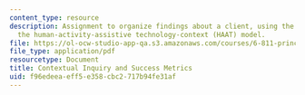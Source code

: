 ```yaml
---
content_type: resource
description: Assignment to organize findings about a client, using the framework of
  the human-activity-assistive technology-context (HAAT) model.
file: https://ol-ocw-studio-app-qa.s3.amazonaws.com/courses/6-811-principles-and-practice-of-assistive-technology-fall-2014/f96edeeaeff5e358cbc2717b94fe31af_MIT6_811F14_CntextulInqry.pdf
file_type: application/pdf
resourcetype: Document
title: Contextual Inquiry and Success Metrics
uid: f96edeea-eff5-e358-cbc2-717b94fe31af
---
```

